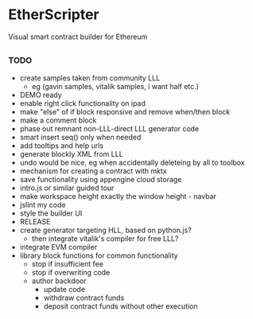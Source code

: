 # EtherScripter
Visual smart contract builder for Ethereum
##

### TODO
* create samples taken from community LLL
  - eg (gavin samples, vitalik samples, i want half etc.)
* DEMO ready
* enable right click functionality on ipad
* make "else" of if block responsive and remove when/then block
* make a comment block
* phase out remnant non-LLL-direct LLL generator code
* smart insert seq() only when needed
* add tooltips and help urls
* generate blockly XML from LLL
* undo would be nice, eg when accidentally deleteing by all to toolbox 
* mechanism for creating a contract with mktx
* save functionality using appengine cloud storage
* intro.js or similar guided tour
* make workspace height exactly the window height - navbar
* jslint my code
* style the builder UI
* RELEASE
* create generator targeting HLL, based on python.js?
  - then integrate vitalik's compiler for free LLL?
* integrate EVM compiler
* library block functions for common functionality
  - stop if insufficient fee
  - stop if overwriting code
  - author backdoor
    * update code
    * withdraw contract funds
    * deposit contract funds without other execution
